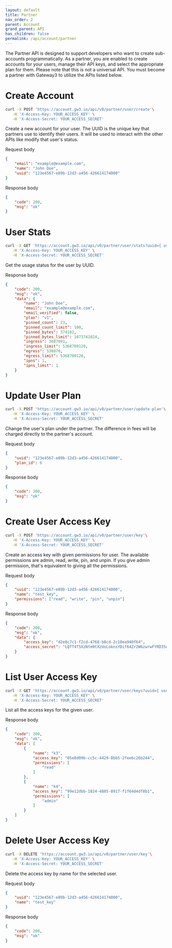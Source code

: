 ```yaml
---
layout: default
title: Partner
nav_order: 2
parent: Account
grand_parent: API
has_children: false
permalink: /api/account/partner
---
```


The Partner API is designed to support developers who want to create sub-accounts programmatically. As a partner, you are enabled to create accounts for your users, manage their API keys, and select the appropriate plan for them. Please note that this is not a universal API. You must become a partner with Gateway3 to utilize the APIs listed below.

# Create Account

```bash
curl -X POST 'https://account.gw3.io/api/v0/partner/user/create'\
   -H 'X-Access-Key: YOUR_ACCESS_KEY' \
   -H 'X-Access-Secret: YOUR_ACCESS_SECRET'
```
Create a new account for your user. The UUID is the unique key that partners use to identify their users. It will be used to interact with the other APIs like modify that user's status.

Request body

```json
{
    "email": "example@example.com",
    "name": "John Doe",
    "uuid": "123e4567-e89b-12d3-a456-426614174000"
}
```

Response body

```json
{
    "code": 200,
    "msg": "ok"
}
```

# User Stats

```bash
curl -X GET 'https://account.gw3.io/api/v0/partner/user/stats?uuid={ user_uuid }'\
   -H 'X-Access-Key: YOUR_ACCESS_KEY' \
   -H 'X-Access-Secret: YOUR_ACCESS_SECRET'
```
Get the usage status for the user by UUID.

Response body

```json
{
    "code": 200,
    "msg": "ok",
    "data": {
        "name": "John Doe",
        "email": "example@example.com",
        "email_verified": false,
        "plan": "v1",
        "pinned_count": 23,
        "pinned_count_limit": 100,
        "pinned_bytes": 374182,
        "pinned_bytes_limit": 1073741824,
        "ingress": 3687091,
        "ingress_limit": 5368709120,
        "egress": 536870,
        "egress_limit": 5368709120,
        "ipns": 1,
        "ipns_limit": 1
    }
}

```

# Update User Plan

```bash
curl -X POST 'https://account.gw3.io/api/v0/partner/user/update-plan'\
   -H 'X-Access-Key: YOUR_ACCESS_KEY' \
   -H 'X-Access-Secret: YOUR_ACCESS_SECRET'
```
Change the user's plan under the partner. The difference in fees will be charged directly to the partner's account.

Request body

```json
{
    "uuid": "123e4567-e89b-12d3-a456-426614174000",
    "plan_id": 6
}
```

Response body

```json
{
    "code": 200,
    "msg": "ok"
}
```

# Create User Access Key

```bash
curl -X POST 'https://account.gw3.io/api/v0/partner/user/key'\
   -H 'X-Access-Key: YOUR_ACCESS_KEY' \
   -H 'X-Access-Secret: YOUR_ACCESS_SECRET'
```
Create an access key with given permissions for user. The available permissions are admin, read, write, pin, and unpin. If you give admin permission, that's equivalent to giving all the permissions.

Request body

```json
{
    "uuid": "123e4567-e89b-12d3-a456-426614174000",
    "name": "test_key",
    "permissions": ["read", "write", "pin", "unpin"]
}
```

Response body

```json
{
    "code": 200,
    "msg": "ok",
    "data": {
        "access_key": "d2e8c7c1-f2cd-4768-b8cd-2c10ea940f64",
        "access_secret": "LQTT4T5XzNtm9tXzUoLoknsYDif64Zr2W6zwrwFYRD35egaGq+WGkPbderrgr+9bPP9fhozhAwu7Zv6YByVaMXdQklxu4wMb6WUnss4+BIzDlfJx2m2a3EBGCs3PMSwsICp5XwJ/Qe3YdFA8JuA5NwiMQ03GXyjN8fFBYNa0UYA="
    }
}
```

# List User Access Key

```bash
curl -X GET 'https://account.gw3.io/api/v0/partner/user/keys?uuid={ user_uuid }'\
   -H 'X-Access-Key: YOUR_ACCESS_KEY' \
   -H 'X-Access-Secret: YOUR_ACCESS_SECRET'
```
List all the access keys for the given user.

Response body

```json
{
    "code": 200,
    "msg": "ok",
    "data": [
        {
            "name": "k3",
            "access_key": "05e8d09b-cc5c-4429-8bb5-2fee6c26b244",
            "permissions": [
                "read"
            ]
        },
        {
            "name": "k4",
            "access_key": "99e12dbb-1824-4885-8917-f1f64d4df8b1",
            "permissions": [
                "admin"
            ]
        }
    ]
}
```

# Delete User Access Key

```bash
curl -X DELETE 'https://account.gw3.io/api/v0/partner/user/key'\
   -H 'X-Access-Key: YOUR_ACCESS_KEY' \
   -H 'X-Access-Secret: YOUR_ACCESS_SECRET'
```
Delete the access key by name for the selected user.

Request body

```json
{
    "uuid": "123e4567-e89b-12d3-a456-426614174000",
    "name": "test_key"
}
```

Response body

```json
{
    "code": 200,
    "msg": "ok"
}
```
